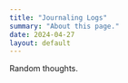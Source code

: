 ```yaml
---
title: "Journaling Logs"
summary: "About this page."
date: 2024-04-27
layout: default
---
```


Random thoughts.